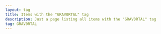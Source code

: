 ```yaml
---
layout: tag
title: Items with the "GRAV0RTAL" tag
description: Just a page listing all items with the "GRAV0RTAL" tag
tag: GRAV0RTAL
---
```

